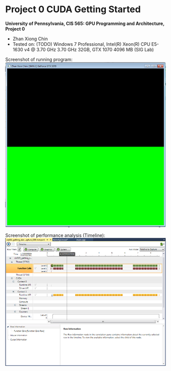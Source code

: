 Project 0 CUDA Getting Started
====================

**University of Pennsylvania, CIS 565: GPU Programming and Architecture, Project 0**

* Zhan Xiong Chin
* Tested on: (TODO) Windows 7 Professional, Intel(R) Xeon(R) CPU E5-1630 v4 @ 3.70 GHz 3.70 GHz 32GB, GTX 1070 4096 MB (SIG Lab)

Screenshot of running program:
![](images/window_screenshot.png)

Screenshot of performance analysis (Timeline):
![](images/analysis_screenshot.png)
